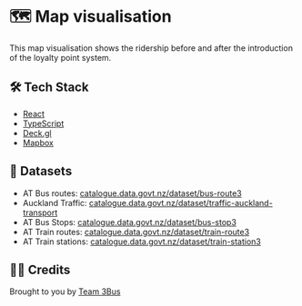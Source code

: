 # 🗺 Map visualisation

This map visualisation shows the ridership before and after the introduction of the loyalty point system.

## 🛠 Tech Stack 
- [React](https://reactjs.org/) 
- [TypeScript](https://www.typescriptlang.org/)
- [Deck.gl](https://deck.gl/)
- [Mapbox](https://www.mapbox.com/)

## 💾 Datasets
- AT Bus routes: [catalogue.data.govt.nz/dataset/bus-route3](https://catalogue.data.govt.nz/dataset/bus-route3)
- Auckland Traffic: [catalogue.data.govt.nz/dataset/traffic-auckland-transport](https://catalogue.data.govt.nz/dataset/traffic-auckland-transport)
- AT Bus Stops: [catalogue.data.govt.nz/dataset/bus-stop3](https://catalogue.data.govt.nz/dataset/bus-stop3)
- AT Train routes: [catalogue.data.govt.nz/dataset/train-route3](https://catalogue.data.govt.nz/dataset/train-route3)
- AT Train stations: [catalogue.data.govt.nz/dataset/train-station3](https://catalogue.data.govt.nz/dataset/train-station3)

## 👯‍♀️ Credits
Brought to you by [Team 3Bus](https://github.com/3bus)
